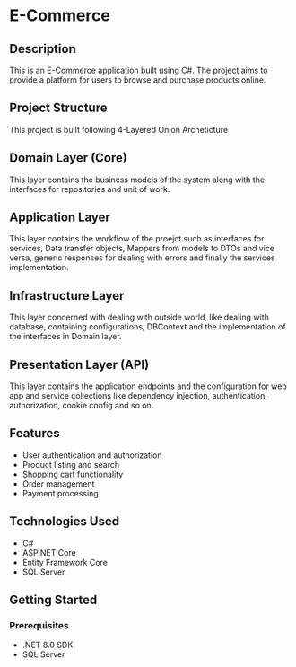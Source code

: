 # E-Commerce

## Description
This is an E-Commerce application built using C#. The project aims to provide a platform for users to browse and purchase products online.

## Project Structure
This project is built following 4-Layered Onion Archeticture

## Domain Layer (Core)
This layer contains the business models of the system along with the interfaces for repositories and unit of work.

## Application Layer
This layer contains the workflow of the proejct such as interfaces for services, Data transfer objects, Mappers from models to DTOs and vice versa, generic responses for dealing with errors and finally the services implementation.

## Infrastructure Layer
This layer concerned with dealing with outside world, like dealing with database, containing configurations, DBContext and the implementation of the interfaces in Domain layer.

## Presentation Layer (API)
This layer contains the application endpoints and the configuration for web app and service collections like dependency injection, authentication, authorization, cookie config and so on.

## Features
- User authentication and authorization
- Product listing and search
- Shopping cart functionality
- Order management
- Payment processing

## Technologies Used
- C#
- ASP.NET Core
- Entity Framework Core
- SQL Server

## Getting Started
### Prerequisites
- .NET 8.0 SDK
- SQL Server

